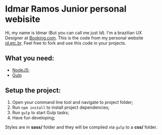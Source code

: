 # Idmar Ramos Junior personal webisite

Hi, my name is Idmar (But you can call me just _Id_). I'm a brazilian UX Designer at [Booking.com](http://booking.com).
This is the code from my personal website [id.etc.br](http://id.etc.br). Feel free to fork and use this code in your projects.

## What you need:
- [NodeJS](https://nodejs.org);
- [Gulp](http://gulpjs.com)

## Setup the project:
1. Open your command line tool and navigate to project folder;
1. Run `npm install` to install project dependencies;
1. Run `gulp` to start Gulp tasks;
1. Have fun developing;

Styles are in **sass/** folder and they will be compiled via `gulp` to a **css/** folder.